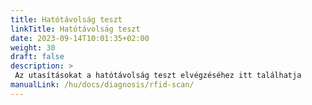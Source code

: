 ```yaml
---
title: Hatótávolság teszt
linkTitle: Hatótávolság teszt
date: 2023-09-14T10:01:35+02:00
weight: 30
draft: false
description: >
 Az utasításokat a hatótávolság teszt elvégzéséhez itt találhatja
manualLink: /hu/docs/diagnosis/rfid-scan/
---
```

